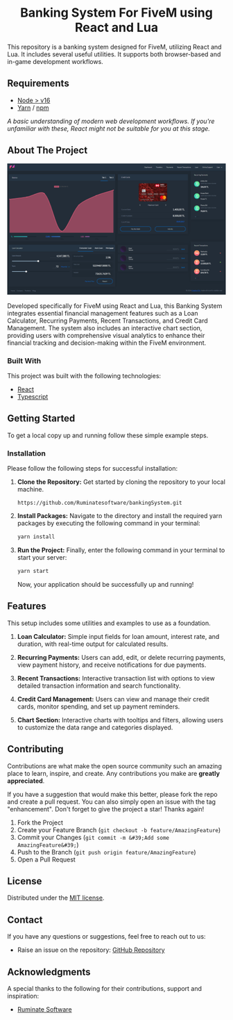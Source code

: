 <h1 align="center">Banking System For FiveM using React and Lua</h1>

This repository is a banking system designed for FiveM, utilizing React and Lua. It includes several useful utilities. It supports both browser-based and in-game development workflows.

## Requirements

- [Node > v16](https://nodejs.org/en/)
- [Yarn](https://yarnpkg.com/getting-started/install) / [npm](https://docs.npmjs.com/cli/v10/commands/npm-install)

_A basic understanding of modern web development workflows. If you're unfamiliar with these, React might not be suitable for you at this stage._

## About The Project

![Screenshot](images/BankingSystem.png)

Developed specifically for FiveM using React and Lua, this Banking System integrates essential financial management features such as a Loan Calculator, Recurring Payments, Recent Transactions, and Credit Card Management. The system also includes an interactive chart section, providing users with comprehensive visual analytics to enhance their financial tracking and decision-making within the FiveM environment.

### Built With

This project was built with the following technologies:

- [React](https://react.dev/)
- [Typescript](https://www.typescriptlang.org/)

## Getting Started

To get a local copy up and running follow these simple example steps.

### Installation

Please follow the following steps for successful installation:

1. **Clone the Repository:** Get started by cloning the repository to your local machine.

   ```
   https://github.com/Ruminatesoftware/bankingSystem.git
   ```

2. **Install Packages:** Navigate to the directory and install the required yarn packages by executing the following command in your terminal:

   ```sh
   yarn install
   ```

3. **Run the Project:** Finally, enter the following command in your terminal to start your server:

   ```sh
   yarn start
   ```

   Now, your application should be successfully up and running!

## Features

This setup includes some utilities and examples to use as a foundation.

1. **Loan Calculator:** Simple input fields for loan amount, interest rate, and duration, with real-time output for calculated results.

2. **Recurring Payments:** Users can add, edit, or delete recurring payments, view payment history, and receive notifications for due payments.

3. **Recent Transactions:** Interactive transaction list with options to view detailed transaction information and search functionality.

4. **Credit Card Management:** Users can view and manage their credit cards, monitor spending, and set up payment reminders.

5. **Chart Section:** Interactive charts with tooltips and filters, allowing users to customize the data range and categories displayed.

## Contributing

Contributions are what make the open source community such an amazing place to learn, inspire, and create. Any contributions you make are **greatly appreciated**.

If you have a suggestion that would make this better, please fork the repo and create a pull request. You can also simply open an issue with the tag &quot;enhancement&quot;.
Don&#39;t forget to give the project a star! Thanks again!

1. Fork the Project
2. Create your Feature Branch (`git checkout -b feature/AmazingFeature`)
3. Commit your Changes (`git commit -m &#39;Add some AmazingFeature&#39;`)
4. Push to the Branch (`git push origin feature/AmazingFeature`)
5. Open a Pull Request

## License

Distributed under the [MIT license](LICENSE).

## Contact

If you have any questions or suggestions, feel free to reach out to us:

- Raise an issue on the repository: [GitHub Repository](https://github.com/Ruminatesoftware?tab=repositories)

## Acknowledgments

A special thanks to the following for their contributions, support and inspiration:

- [Ruminate Software](https://ruminate.gohero.us/)
